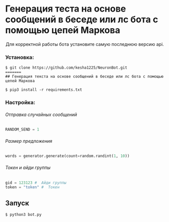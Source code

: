 
<h1>Генерация теста на основе сообщений в беседе или лс бота с помощью цепей Маркова</h1>
<p align="center">Для корректной работы бота установите самую последнюю версию api.
  
### Установка:
```
$ git clone https://github.com/kesha1225/NeuronBot.git
=======
## Генерация текста на основе сообщений в беседе или лс бота с помощью цепей Маркова

$ pip3 install -r requirements.txt
```
### Настройка:

###### Отправка случайных сообщений
```python
RANDOM_SEND = 1 
```
###### Размер предложения
```python
words = generator.generate(count=random.randint(1, 10)) 
```

###### Токен и айди группы
```python
gid = 123123 #  Айди группы
token = "token" #  Токен
```




## Запуск
```
$ python3 bot.py
```


